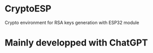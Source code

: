 # CryptoESP
Crypto environment for RSA keys generation with ESP32 module

# Mainly developped with ChatGPT
